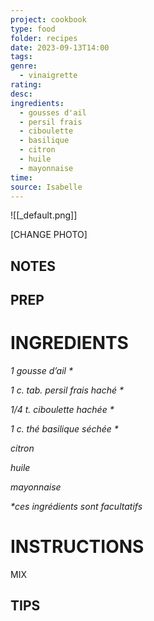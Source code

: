 ```yaml
---
project: cookbook
type: food
folder: recipes
date: 2023-09-13T14:00
tags: 
genre:
  - vinaigrette
rating: 
desc: 
ingredients:
  - gousses d'ail
  - persil frais
  - ciboulette
  - basilique
  - citron
  - huile
  - mayonnaise
time: 
source: Isabelle
---
```


![[_default.png]]

[CHANGE PHOTO]


## NOTES




## PREP


# INGREDIENTS

_1 gousse d’ail *_

_1 c. tab. persil frais haché *_

_1/4 t. ciboulette hachée *_

_1 c. thé basilique séchée *_

_citron_

_huile_

_mayonnaise_

_*ces ingrédients sont facultatifs_


# INSTRUCTIONS

MIX

## TIPS



